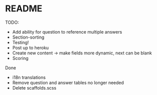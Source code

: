 # README

TODO:
* Add ability for question to reference multiple answers
* Section-sorting
* Testing!
* Post up to heroku
* Create new content -> make fields more dynamic, next can be blank
* Scoring

Done
* i18n translations
* Remove question and answer tables no longer needed
* Delete scaffolds.scss

